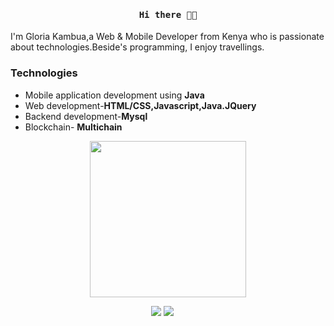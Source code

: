 <h4 align="center"><samp>Hi there 👋🏾</samp></h4>
I'm Gloria Kambua,a Web & Mobile Developer from Kenya who is passionate about technologies.Beside's programming, I enjoy travellings.

### Technologies
- Mobile application development using **Java**
- Web development-**HTML/CSS,Javascript,Java.JQuery**
- Backend development-**Mysql**
- Blockchain- **Multichain**
<p align="center">
  <img width="250" src="https://media.giphy.com/media/jIgXf4hgbHCeKiXpvt/giphy.gif">
</p>
<p align="center">
<a href= "https://github.com/Gloria0987"><img src="http://i.imgur.com/0o48UoR.png"/></a>
<a href= "https://twitter.com/GkVickie"><img src="http://i.imgur.com/tXSoThF.png"/></a>
<a href="https://www.linkedin.com/in/kambua-sammy/"><img width = "15px;" src="https://cdn.jsdelivr.net/npm/simple-icons@v3/icons/linkedin.svg" /></a>
</p>
